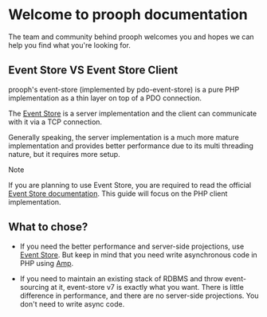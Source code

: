 # Welcome to prooph documentation

The team and community behind prooph welcomes you and hopes we can help you find what you're looking for.

## Event Store VS Event Store Client

prooph's event-store (implemented by pdo-event-store) is a pure PHP implementation as a thin layer on top of a PDO connection.

The [Event Store](http://eventstore.org/) is a server implementation and the client can communicate with it via a TCP connection.

Generally speaking, the server implementation is a much more mature implementation and provides better performance due to its multi threading nature, but it requires more setup.

> [!NOTE]
> If you are planning to use Event Store, you are required to read the official [Event Store documentation](https://eventstore.org/docs/). This guide will focus on the PHP client implementation.

## What to chose?

- If you need the better performance and server-side projections, use [Event Store](http://eventstore.org/).
But keep in mind that you need write asynchronous code in PHP using [Amp](https://github.com/amphp/amp/).

- If you need to maintain an existing stack of RDBMS and throw event-sourcing at it, event-store v7 is exactly what you want.
There is little difference in performance, and there are no server-side projections. You don't need to write async code.
